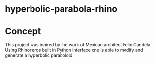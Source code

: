 # hyperbolic-parabola-rhino

# Concept

This project was inpired by the work of Mexican architect Felix Candela. 
Using Rhinoceros built in Python interface one is able to modify and generate a hyperbolic paraboloid